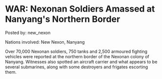 # WAR: Nexonan Soldiers Amassed at Nanyang's Northern Border

Posted by: new_nexon

Nations involved: New Nexon, Nanyang

Over 70,000 Nexonan soldiers, 750 tanks and 2,500 armoured fighting vehicles were reported at the northern border of the Nexonan colony of Nanyang. Witnesses also spotted an aircraft carrier and what appears to be several submarines, along with some destroyers and frigates escorting them.